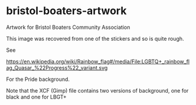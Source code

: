 # bristol-boaters-artwork

Artwork for Bristol Boaters Community Association

This image was recovered from one of the stickers and so is quite rough.

See

https://en.wikipedia.org/wiki/Rainbow_flag#/media/File:LGBTQ+_rainbow_flag_Quasar_%22Progress%22_variant.svg

For the Pride background.


Note that the XCF (Gimp) file contains two versions of background, one
for black and one for LBGT+
